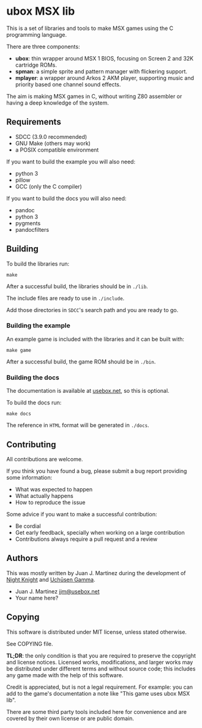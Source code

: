# ubox MSX lib

This is a set of libraries and tools to make MSX games using the C programming
language.

There are three components:

  - **ubox**: thin wrapper around MSX 1 BIOS, focusing on Screen 2 and 32K
    cartridge ROMs.
  - **spman**: a simple sprite and pattern manager with flickering support.
  - **mplayer**: a wrapper around Arkos 2 AKM player, supporting music and
    priority based one channel sound effects.

The aim is making MSX games in C, without writing Z80 assembler or having a
deep knowledge of the system.

## Requirements

 - SDCC (3.9.0 recommended)
 - GNU Make (others may work)
 - a POSIX compatible environment

If you want to build the example you will also need:

 - python 3
 - pillow
 - GCC (only the C compiler)

If you want to build the docs you will also need:

 - pandoc
 - python 3
 - pygments
 - pandocfilters

## Building

To build the libraries run:

    make

After a successful build, the libraries should be in `./lib`.

The include files are ready to use in `./include`.

Add those directories in `SDCC`'s search path and you are ready to go.

### Building the example

An example game is included with the libraries and it can be built with:

    make game

After a successful build, the game ROM should be in `./bin`.

### Building the docs

The documentation is available at
[usebox.net](https://www.usebox.net/jjm/ubox-msx-lib/), so this is optional.

To build the docs run:

    make docs

The reference in `HTML` format will be generated in `./docs`.

## Contributing

All contributions are welcome.

If you think you have found a bug, please submit a bug report providing some
information:

 - What was expected to happen
 - What actually happens
 - How to reproduce the issue

Some advice if you want to make a successful contribution:

 - Be cordial
 - Get early feedback, specially when working on a large contribution
 - Contributions always require a pull request and a review

## Authors

This was mostly written by Juan J. Martinez during the development of
[Night Knight](https://www.usebox.net/jjm/night-knight/) and
[Uchūsen Gamma](https://www.usebox.net/jjm/uchusen-gamma/).

 - Juan J. Martinez <jjm@usebox.net>
 - Your name here?

## Copying

This software is distributed under MIT license, unless stated otherwise.

See COPYING file.

**TL;DR**: the only condition is that you are required to preserve the copyright
and license notices. Licensed works, modifications, and larger works may be
distributed under different terms and without source code; this includes any game
made with the help of this software.

Credit is appreciated, but is not a legal requirement. For example: you can add
to the game's documentation a note like "This game uses ubox MSX lib".

There are some third party tools included here for convenience and are covered
by their own license or are public domain.

